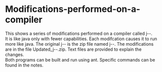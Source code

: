 # Modifications-performed-on-a-compiler
This shows a series of modifications performed on a compiler called j--.  
It is like java only with fewer capabilities.  Each modifcation causes it to run more like java.
The original j-- is the zip file named j--.  The modifications are in the file Updated_j--.zip.
Text files are provided to explain the changes.  
Both programs can be built and run using ant.  Specific commands can be found in
the notes.
